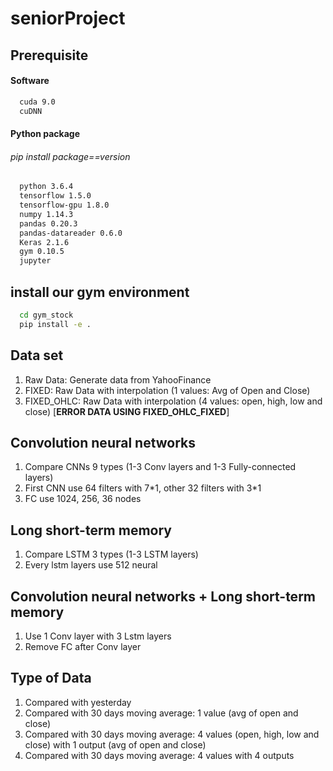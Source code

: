 # seniorProject


## Prerequisite
#### Software
``` bash
  cuda 9.0
  cuDNN
```
#### Python package
###### pip install package==version
``` bash
  python 3.6.4
  tensorflow 1.5.0
  tensorflow-gpu 1.8.0
  numpy 1.14.3
  pandas 0.20.3
  pandas-datareader 0.6.0
  Keras 2.1.6
  gym 0.10.5
  jupyter
```

## install our gym environment
```bash
  cd gym_stock
  pip install -e .
```

## Data set
1.  Raw Data: Generate data from YahooFinance
2.  FIXED: Raw Data with interpolation (1 values: Avg of Open and Close)
3.  FIXED_OHLC: Raw Data with interpolation (4 values: open, high, low and close) [**ERROR DATA USING FIXED_OHLC_FIXED**]

## Convolution neural networks
1. Compare CNNs 9 types (1-3 Conv layers and 1-3 Fully-connected layers)
2. First CNN use 64 filters with 7\*1, other 32 filters with 3\*1
3. FC use 1024, 256, 36 nodes

## Long short-term memory
1. Compare LSTM 3 types (1-3 LSTM layers)
2. Every lstm layers use 512 neural

## Convolution neural networks + Long short-term memory
1. Use 1 Conv layer with 3 Lstm layers
2. Remove FC after Conv layer

## Type of Data
1. Compared with yesterday
2. Compared with 30 days moving average: 1 value (avg of open and close)
3. Compared with 30 days moving average: 4 values (open, high, low and close) with 1 output (avg of open and close)
4. Compared with 30 days moving average: 4 values with 4 outputs
